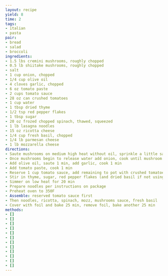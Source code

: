 ```yaml
---
layout: recipe
yield: 8
time: 2
tags:
- italian
- pasta
pair:
- bread
- salad
- broccoli
ingredients:
- 1.5 lbs cremini mushrooms, roughly chopped
- 0.5 lb shiitake mushrooms, roughly chopped
- salt
- 1 cup onion, chopped
- 1/4 cup olive oil
- 4 cloves garlic, chopped
- 6 oz tomato paste
- 2 cups tomato sauce
- 28 oz can crushed tomatoes
- 1 cup water
- 1 tbsp dried thyme
- 1/2 tsp red pepper flakes
- 1 tbsp sugar
- 20 oz frozed chopped spinach, thawed, squeezed
- 1 lb lasagna noodles
- 15 oz ricotta cheese
- 1/4 cup fresh basil, chopped
- 1/4 lb parmesan cheese
- 1 lb mozzarella cheese
directions:
- Saute mushrooms on medium high heat without oil, sprinkle a little salt
- Once mushrooms begin to release water add onion, cook until mushroom water is gone
- Add olive oil, saute 1 min, add garlic, cook 1 min
- Add tomato paste, cook 1 min
- Reserve 1 cup tomato sauce, add remaining to pot with crushed tomatoes and water
- Stir in thyme, sugar, red pepper flakes (and dried basil if not using fresh)
- Simmer on low heat for 20 min
- Prepare noodles per instructions on package
- Preheat oven to 350F
- Assemble: reserved tomato sauce first
- Then noodles, ricotta, spinach, mozz, mushrooms sauce, fresh basil
- Cover with foil and bake 25 min, remove foil, bake another 25 min
methods:
- []
- []
- []
- []
- []
- []
- []
- []
- []
- []
- []
- []
---
```

